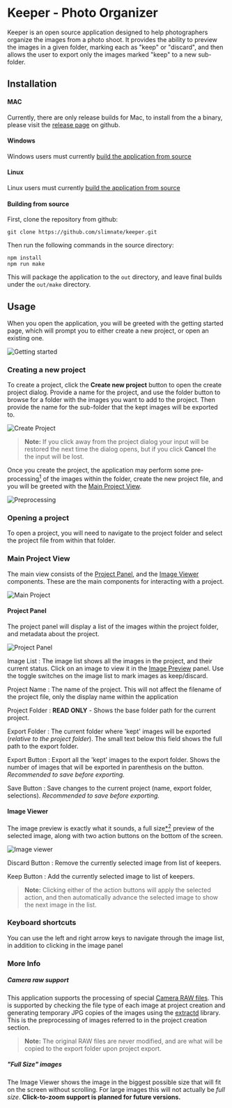 # Keeper - Photo Organizer
Keeper is an open source application designed to help photographers organize the images from a photo shoot. It provides the ability to preview the images in a given folder, marking each as "keep" or "discard", and then allows the user to export only the images marked "keep" to a new sub-folder.

## Installation

#### MAC
Currently, there are only release builds for Mac, to install from the a binary, please visit the [release page](https://github.com/slimnate/keeper/releases) on github.

#### Windows
Windows users must currently [build the application from source](#building-from-source)

#### Linux
Linux users must currently [build the application from source](#building-from-source)

#### Building from source
First, clone the repository from github:
```
git clone https://github.com/slimnate/keeper.git
```

Then run the following commands in the source directory:

```
npm install
npm run make
```

This will package the application to the `out` directory, and leave final builds under the `out/make` directory.

## Usage

When you open the application, you will be greeted with the getting started page, which will prompt you to either create a new project, or open an existing one.

![Getting started](img/01-getting-started.png)

### Creating a new project
To create a project, click the **Create new project** button to open the create project dialog. Provide a name for the project, and use the folder button to browse for a folder with the images you want to add to the project. Then provide the name for the sub-folder that the kept images will be exported to.

![Create Project](img/02-create-project.png)

> **Note:** If you click away from the project dialog your input will be restored the next time the dialog opens, but if you click **Cancel** the the input will be lost.

Once you create the project, the application may perform some pre-processing[<sup>1<sup>](#camera-raw-support) of the images within the folder, create the new project file, and you will be greeted with the [Main Project View](#main-project-view).

![Preprocessing](img/03-processing.png)

### Opening a project
To open a project, you will need to navigate to the project folder and select the project file from within that folder.

### Main Project View
The main view consists of the [Project Panel](#project-panel), and the [Image Viewer](#image-viewer) components. These are the main components for interacting with a project.

![Main Project](img/04-main-window.png)

#### Project Panel
The project panel will display a list of the images within the project folder, and metadata about the project.

![Project Panel](img/05-project-panel.png)

Image List
: The image list shows all the images in the project, and their current status. Click on an image to view it in the [Image Preview](#image-preview) panel. Use the toggle switches on the image list to mark images as keep/discard.

Project Name
: The name of the project. This will not affect the filename of the project file, only the display name within the application

Project Folder
: **READ ONLY** - Shows the base folder path for the current project.

Export Folder
: The current folder where 'kept' images will be exported (_relative to the project folder_). The small text below this field shows the full path to the export folder.

Export Button
: Export all the 'kept' images to the export folder. Shows the number of images that will be exported in parenthesis on the button. _Recommended to save before exporting._

Save Button
: Save changes to the current project (name, export folder, selections). _Recommended to save before exporting._

#### Image Viewer
The image preview is exactly what it sounds, a full size[*<sup>2</sup>](#full-size-images) preview of the selected image, along with two action buttons on the bottom of the screen.

![Image viewer](img/06-image-viewer.png)

Discard Button
: Remove the currently selected image from list of keepers.

Keep Button
: Add the currently selected image to list of keepers.

> **Note:** Clicking either of the action buttons will apply the selected action, and then automatically advance the selected image to show the next image in the list.

### Keyboard shortcuts

You can use the left and right arrow keys to navigate through the image list, in addition to clicking in the image panel

### More Info

##### Camera raw support
This application supports the processing of special [Camera RAW files](https://fileinfo.com/filetypes/camera_raw). This is supported by checking the file type of each image at project creation and generating temporary JPG copies of the images using the [extractd](https://www.npmjs.com/package/extractd) library. This is the preprocessing of images referred to in the project creation section.

> **Note:** The original RAW files are never modified, and are what will be copied to the export folder upon project export.

##### "Full Size" images
The Image Viewer shows the image in the biggest possible size that will fit on the screen without scrolling. For large images this will not actually be _full size_. **Click-to-zoom support is planned for future versions.**